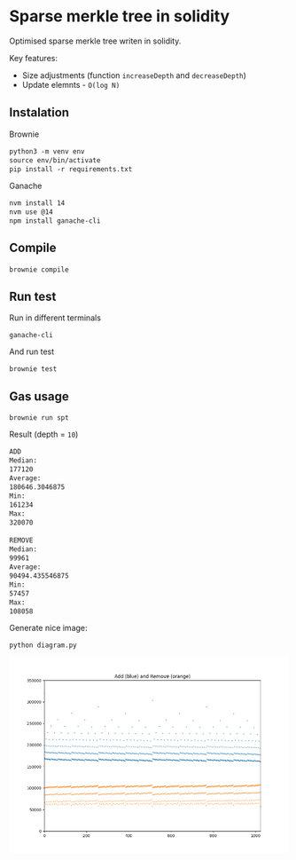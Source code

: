 # Sparse merkle tree in solidity

Optimised sparse merkle tree writen in solidity.

Key features:
- Size adjustments (function `increaseDepth` and `decreaseDepth`)
- Update elemnts - `O(log N)`

## Instalation

Brownie

```
python3 -m venv env
source env/bin/activate
pip install -r requirements.txt
```

Ganache

```
nvm install 14
nvm use @14
npm install ganache-cli
```

## Compile

```
brownie compile
```

## Run test

Run in different terminals

```
ganache-cli
```

And run test

```
brownie test
```

## Gas usage

```
brownie run spt
```

Result (depth = `10`)

```
ADD
Median: 
177120
Average: 
180646.3046875
Min: 
161234
Max: 
320070

REMOVE
Median: 
99961
Average: 
90494.435546875
Min: 
57457
Max: 
108058
```

Generate nice image:

```
python diagram.py
```

![Gas usage](./plot.png)